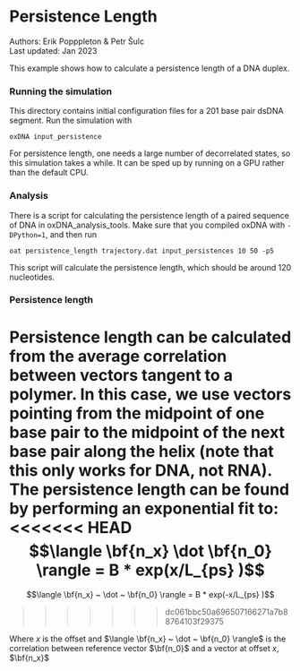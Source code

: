 # Persistence Length

Authors: Erik Popppleton & Petr Šulc  
Last updated: Jan 2023

This example shows how to calculate a persistence length of a DNA duplex.

### Running the simulation
This directory contains initial configuration files for a 201 base pair dsDNA segment.  Run the simulation with
```
oxDNA input_persistence
```

For persistence length, one needs a large number of decorrelated states, so this simulation takes a while.  It can be sped up by running on a GPU rather than the default CPU.

### Analysis
There is a script for calculating the persistence length of a paired sequence of DNA in oxDNA_analysis_tools.  Make sure that you compiled oxDNA with `-DPython=1`, and then run
```
oat persistence_length trajectory.dat input_persistences 10 50 -p5
```

This script will calculate the persistence length, which should be around 120 nucleotides.

### Persistence length
Persistence length can be calculated from the average correlation between vectors tangent to a polymer.  In this case, we use vectors pointing from the midpoint of one base pair to the midpoint of the next base pair along the helix (note that this only works for DNA, not RNA). The persistence length can be found by performing an exponential fit to:
<<<<<<< HEAD
$$\langle \bf{n_x} \dot \bf{n_0} \rangle = B * exp(x/L_{ps} )$$
=======
$$\langle \bf{n_x} ~ \dot ~ \bf{n_0} \rangle = B * exp(-x/L_{ps} )$$
>>>>>>> dc061bbc50a696507166271a7b88764103f29375


Where $x$ is the offset and $\langle \bf{n_x} ~ \dot ~ \bf{n_0} \rangle$ is the correlation between reference vector $\bf{n_0}$ and a vector at offset $x$, $\bf{n_x}$
